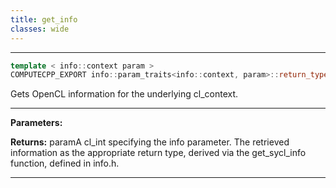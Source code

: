```yaml
---
title: get_info
classes: wide
---
```



---

```cpp
template < info::context param >
COMPUTECPP_EXPORT info::param_traits<info::context, param>::return_type cl::sycl::context::get_info() const
```


Gets OpenCL information for the underlying cl_context. 


---
**Parameters:**

**Returns:** paramA cl_int specifying the info parameter. The retrieved information as the appropriate return type, derived via the get_sycl_info function, defined in info.h. 

---
